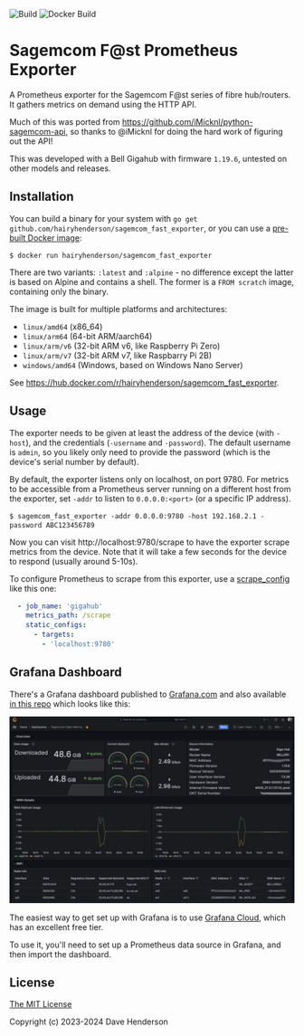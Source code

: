 ![Build](https://github.com/hairyhenderson/sagemcom_fast_exporter/workflows/Build/badge.svg)
![Docker Build](https://github.com/hairyhenderson/sagemcom_fast_exporter/workflows/Docker%20Build/badge.svg)

# Sagemcom F@st Prometheus Exporter

A Prometheus exporter for the Sagemcom F@st series of fibre hub/routers. It gathers metrics on demand using the HTTP API.

Much of this was ported from https://github.com/iMicknl/python-sagemcom-api, so thanks to @iMicknl for doing the hard work of figuring out the API!

This was developed with a Bell Gigahub with firmware `1.19.6`, untested on other models and releases.

## Installation

You can build a binary for your system with `go get github.com/hairyhenderson/sagemcom_fast_exporter`, or you can use a [pre-built Docker image](https://hub.docker.com/r/hairyhenderson/sagemcom_fast_exporter):

```console
$ docker run hairyhenderson/sagemcom_fast_exporter
```

There are two variants: `:latest` and `:alpine` - no difference except the latter is based on Alpine and contains a shell. The former is a `FROM scratch` image, containing only the binary.

The image is built for multiple platforms and architectures:

- `linux/amd64` (x86_64)
- `linux/arm64` (64-bit ARM/aarch64)
- `linux/arm/v6` (32-bit ARM v6, like Raspberry Pi Zero)
- `linux/arm/v7` (32-bit ARM v7, like Raspbarry Pi 2B)
- `windows/amd64` (Windows, based on Windows Nano Server)

See https://hub.docker.com/r/hairyhenderson/sagemcom_fast_exporter.

## Usage

The exporter needs to be given at least the address of the device (with `-host`), and the credentials (`-username` and `-password`). The default username is `admin`, so you likely only need to provide the password (which is the device's serial number by default).

By default, the exporter listens only on localhost, on port 9780. For metrics to be accessible from a Prometheus server running on a different host from the exporter, set `-addr` to listen to `0.0.0.0:<port>` (or a specific IP address).

```console
$ sagemcom_fast_exporter -addr 0.0.0.0:9780 -host 192.168.2.1 -password ABC123456789
```

Now you can visit http://localhost:9780/scrape to have the exporter scrape metrics from the device. Note that it will take a few seconds for the device to respond (usually around 5-10s).

To configure Prometheus to scrape from this exporter, use a [scrape_config](https://prometheus.io/docs/prometheus/latest/configuration/configuration/#scrape_config) like this one:

```yaml
  - job_name: 'gigahub'
    metrics_path: /scrape
    static_configs:
      - targets:
        - 'localhost:9780'
```

## Grafana Dashboard

There's a Grafana dashboard published to [Grafana.com](https://grafana.com/grafana/dashboards/20374) and also available [in this repo](./dashboard.json) which looks like this:

![Grafana dashboard](./dashboard.png)

The easiest way to get set up with Grafana is to use [Grafana Cloud](https://grafana.com/products/cloud/), which has an excellent free tier.

To use it, you'll need to set up a Prometheus data source in Grafana, and then import the dashboard.

## License

[The MIT License](http://opensource.org/licenses/MIT)

Copyright (c) 2023-2024 Dave Henderson

